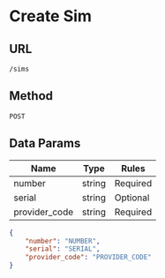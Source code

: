 # Create Sim

## URL
`/sims`

## Method
`POST`

## Data Params
| Name | Type | Rules |
| --- | --- | --- |
| number | string | Required |
| serial | string | Optional |
| provider_code | string | Required |

```json
{
    "number": "NUMBER",
    "serial": "SERIAL",
    "provider_code": "PROVIDER_CODE"
}
```